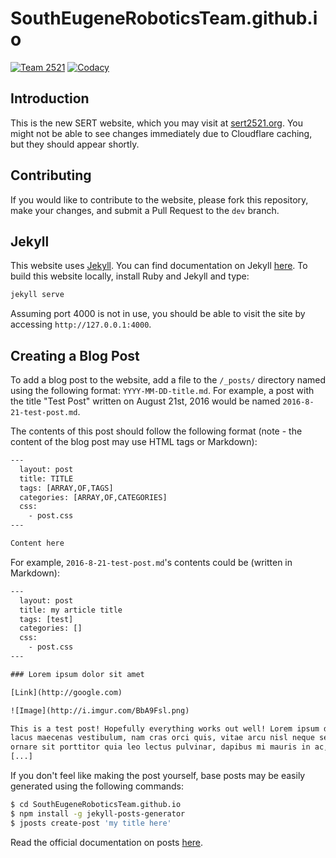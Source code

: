 # SouthEugeneRoboticsTeam.github.io

[![Team 2521][team-img]][team-url]
[![Codacy][codacy-img]][codacy-url]

## Introduction

This is the new SERT website, which you may visit at [sert2521.org](https://sert2521.org). You might not be
able to see changes immediately due to Cloudflare caching, but they should appear shortly.

## Contributing

If you would like to contribute to the website, please fork this repository, make your changes,
and submit a Pull Request to the `dev` branch.

## Jekyll

This website uses [Jekyll](https://jekyllrb.com). You can find documentation on Jekyll
[here](https://jekyllrb.com/docs/home/). To build this website locally, install Ruby and Jekyll and type:

```bash
jekyll serve
```

Assuming port 4000 is not in use, you should be able to visit the site by accessing `http://127.0.0.1:4000`.

## Creating a Blog Post

To add a blog post to the website, add a file to the `/_posts/` directory named using the following format:
`YYYY-MM-DD-title.md`. For example, a post with the title "Test Post" written on August 21st, 2016 would
be named `2016-8-21-test-post.md`.

The contents of this post should follow the following format (note - the content of the blog post may use
HTML tags or Markdown):

```html
---
  layout: post
  title: TITLE
  tags: [ARRAY,OF,TAGS]
  categories: [ARRAY,OF,CATEGORIES]
  css:
    - post.css
---

Content here
```

For example, `2016-8-21-test-post.md`'s contents could be (written in Markdown):

```html
---
  layout: post
  title: my article title
  tags: [test]
  categories: []
  css:
    - post.css
---

### Lorem ipsum dolor sit amet

[Link](http://google.com)

![Image](http://i.imgur.com/BbA9Fsl.png)

This is a test post! Hopefully everything works out well! Lorem ipsum dolor sit amet, et quam, nibh in
lacus maecenas vestibulum, nam cras orci quis, vitae arcu nisl neque sed lectus. Mi pellentesque neque,
ornare sit porttitor quia leo lectus pulvinar, dapibus mi mauris in ac, sem pede lorem ante wisi a magna.
[...]
```

If you don't feel like making the post yourself, base posts may be easily generated using the following
commands:

```bash
$ cd SouthEugeneRoboticsTeam.github.io
$ npm install -g jekyll-posts-generator
$ jposts create-post 'my title here'
```

Read the official documentation on posts [here](https://jekyllrb.com/docs/posts/).

<!-- Badge URLs -->

[team-img]:     https://img.shields.io/badge/team-2521-7d26cd.svg?style=flat-square
[team-url]:     https://sert2521.org
[codacy-img]:   https://img.shields.io/codacy/grade/a2b4ec682a724e2d831d10a4c7f9f5d1.svg?style=flat-square
[codacy-url]:   https://www.codacy.com/app/Team2521/SouthEugeneRoboticsTeamhub-io
